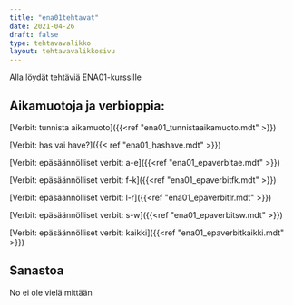 ```yaml
---
title: "ena01tehtavat"
date: 2021-04-26
draft: false
type: tehtavavalikko
layout: tehtavavalikkosivu
---
```


Alla löydät tehtäviä ENA01-kurssille

## Aikamuotoja ja verbioppia:
[Verbit: tunnista aikamuoto]({{<ref "ena01_tunnistaaikamuoto.mdt" >}})

[Verbit: has vai have?]({{< ref "ena01_hashave.mdt" >}})

[Verbit: epäsäännölliset verbit: a-e]({{<ref "ena01_epaverbitae.mdt" >}})

[Verbit: epäsäännölliset verbit: f-k]({{<ref "ena01_epaverbitfk.mdt" >}})

[Verbit: epäsäännölliset verbit: l-r]({{<ref "ena01_epaverbitlr.mdt" >}})

[Verbit: epäsäännölliset verbit: s-w]({{<ref "ena01_epaverbitsw.mdt" >}})

[Verbit: epäsäännölliset verbit: kaikki]({{<ref "ena01_epaverbitkaikki.mdt" >}})

## Sanastoa
No ei ole vielä mittään
